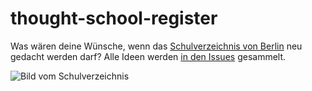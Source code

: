 # thought-school-register

Was wären deine Wünsche, wenn das [Schulverzeichnis von Berlin](https://www.berlin.de/sen/bildung/schule/berliner-schulen/schulverzeichnis/) neu gedacht werden darf? Alle Ideen werden [in den Issues](https://github.com/tursics/thought-school-register/issues) gesammelt.

![Bild vom Schulverzeichnis](https://raw.githubusercontent.com/tursics/thought-school-register/main/doc/schulverzeichnis.png)
